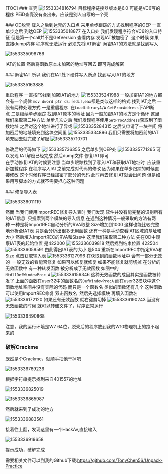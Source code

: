 [TOC]
### 查壳
![1553334816794](assets/1553334816794.png)
目标程序链接器版本是6.0 可能是VC6写的程序 PEiD查壳没有查出来，应该是别人自写的一个壳

### OD脱壳
载入之后到达壳的入口点 采用单步跟踪的方式找到程序的OEP 一直单步之后 到达OEP
![1553335018877](assets/1553335018877.png)
在入口处 我们发现程序符合VC6的入口特征 但是第一个call并不是GetVersion
查看内存 发现IAT被加密了  这个时候 如果直接dump内存 程序就无法运行 必须先将IAT解密  解密IAT的方法就是找到写入

![1553335096766](assets/1553335096766.png)

IAT的位置 然后将函数原本未加密的地址写回去 即可完成解密

### 解密IAT
所以 我们在IAT处下硬件写入断点 找到写入IAT的地方

![1553335163888](assets/1553335163888.png)

重启程序 一直按F9找到加密IAT的地方
![1553335241988](assets/1553335241988.png)
一般加密IAT的地方都会有一个规律 `mov dword ptr ds:[edi],eax`都是类似这样的格式
找到IAT之后 一般有两种处理方式 一是重启程序  在`LoadLibraryA/W` `GetProcAddress`下API断点 二是继续单步跟踪 找到IAT原本的地址 因为一般加密IAT的地方是个循环 这里我们采取第二种方法
单步几次之后 我们发现程序使用`GetProcAddress`获取到了函数地址 之后对这个地址进行了异或
![1553335284315](assets/1553335284315.png)
之后又申请了一块空间 将加密后的地址填充到这块空间里
![1553335334896](assets/1553335334896.png)
我们只需要将加密前的IAT填充回去就完成了解密
![1553335710701](assets/1553335710701.png)

修改后的代码如下
![1553335736355](assets/1553335736355.png)
之后单步到OEP处
![1553335771265](assets/1553335771265.png)
可以发现 IAT解密已经完成 然后dump文件 修复IAT即可  
在手动修复IAT的时候要注意 当单步跟踪找到了写入IAT和获取IAT地址时  应该重新加载程序 在程序写入IAT之前完成对代码的修改 因为如果在单步跟踪的时候直接修改 这个时候程序已经加密了部分的代码 此时再去修复IAT就会出问题 但是如果用写脚本的方式就不需要担心这种问题

### 修复导入表

![1553336011119](assets/1553336011119.png)

然而 当我们使用ImportREC修复导入表时 我们发现 软件并没有能完整的识别所有的IAT信息  只搜索到两个模块的导入信息 在遇到这种情况一般采取的方法有两种 一种是将ImportREC自动分析的RVA取整 Size增加到1000 这样也能比较完整地分析全IAT表 只是会分析出很多无用函数 还有一种是手动查看IAT区域的基址和大小 然后填入ImportREC的RVA和Size中 这里我们采取第二种方法
先在OD中观察IAT表的起始位置 是422000
![1553336039818](assets/1553336039818.png)
然后找到结束位置 422504
![1553336059591](assets/1553336059591.png)
由此得出IAT表的大小 是504
重新在ImportREC中指定RVA和Size 点击获取输入表
![1553336127996](assets/1553336127996.png)
在获取到的函数地址中 会有一部分无效的  一般无效的看能否修复 如果可以修复就修复 如果不能修复就剪切掉
在分析的无效函数中 有一种转发函数 被分析成了无效函数 如图中的`NtdllDefWindowProc_A`
![1553336156346](assets/1553336156346.png)
这种无效函数的成因其实是函数被转发了 上面的函数在user32中的函数名的`DefWindowProcA` 而在user32模块中这个函数地址空间并没有实际的代码 而只是一个函数名 类似的函数还有几个
这种函数可以使用ImportREC修复 双击函数名  然后先选择模块 再填入函数名
![1553336172120](assets/1553336172120.png)
如果还有无效函数 就右键剪切掉
![1553336190243](assets/1553336190243.png)
当没有无效函数的时候 就可以转储文件了，程序正常运行

![1553336490868](assets/1553336490868.png)

注意，我的运行环境是W7 64位，脱壳后的程序放到我的W10物理机上的跑不起来的

### 破解Crackme

既然是个Crackme，就顺手把他干掉吧

![1553336769236](assets/1553336769236.png)

根据字符串提示找到来自401557的地址

![1553336825019](assets/1553336825019.png)

![1553336865987](assets/1553336865987.png)

然后就来到了成功的地方

![1553336883561](assets/1553336883561.png)

接着往上翻，发现这里有一个HackAv,直接输入

![1553336919658](assets/1553336919658.png)

提示成功，破解完成

需要相关文件可以到我的Github下载:https://github.com/TonyChen56/Unpack-Practice